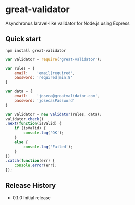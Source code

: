 great-validator
===============

Asynchronus laravel-like validator for Node.js using Express

## Quick start

```
npm install great-validator
```

```javascript
var Validator = require('great-validator');

var rules = {
    email:    'email|required',
    password: 'required|min:8'
}

var data = {
    email:    'joseca@greatvalidator.com',
    password: 'josecasPassword'
}

var validator = new Validator(rules, data);
validator.check()
.next(function(isValid) {
    if (isValid) {
        console.log('OK');
    }
    else {
        console.log('Failed');
    }
})
.catch(function(err) {
    console.error(err);
});
```


## Release History

* 0.1.0 Initial release

